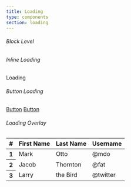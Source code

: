 ```yaml
---
title: Loading
type: components
section: loading
---
```


<h6>Block Level</h6>

<div class="loading"></div>

<h6>Inline Loading</h6>

<span class="loading loading-inline loading-small"></span> Loading

<h6>Button Loading</h6>

<a href="#" class="btn btn-primary"><span class="loading loading-inline loading-small"></span> Button</a>
<a href="#" class="btn btn-default"><span class="loading loading-inline loading-small"></span> Button</a>

<h6>Loading Overlay</h6>

<div class="table-responsive loading-overlay">
	<table class="table"><thead> <tr> <th>#</th> <th>First Name</th> <th>Last Name</th> <th>Username</th> </tr> </thead> <tbody> <tr> <th scope="row">1</th> <td>Mark</td> <td>Otto</td> <td>@mdo</td> </tr> <tr> <th scope="row">2</th> <td>Jacob</td> <td>Thornton</td> <td>@fat</td> </tr> <tr> <th scope="row">3</th> <td>Larry</td> <td>the Bird</td> <td>@twitter</td> </tr> </tbody> </table>
	<div class="loading"></div>
</div>
